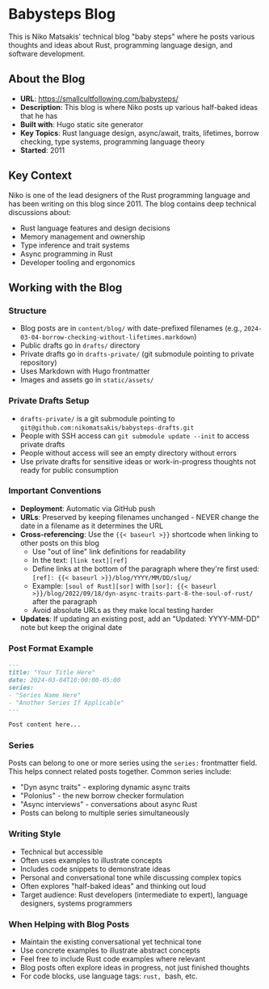 # Babysteps Blog

This is Niko Matsakis' technical blog "baby steps" where he posts various thoughts and ideas about Rust, programming language design, and software development.

## About the Blog

- **URL**: https://smallcultfollowing.com/babysteps/
- **Description**: This blog is where Niko posts up various half-baked ideas that he has
- **Built with**: Hugo static site generator
- **Key Topics**: Rust language design, async/await, traits, lifetimes, borrow checking, type systems, programming language theory
- **Started**: 2011

## Key Context

Niko is one of the lead designers of the Rust programming language and has been writing on this blog since 2011. The blog contains deep technical discussions about:
- Rust language features and design decisions
- Memory management and ownership
- Type inference and trait systems
- Async programming in Rust
- Developer tooling and ergonomics

## Working with the Blog

### Structure
- Blog posts are in `content/blog/` with date-prefixed filenames (e.g., `2024-03-04-borrow-checking-without-lifetimes.markdown`)
- Public drafts go in `drafts/` directory
- Private drafts go in `drafts-private/` (git submodule pointing to private repository)
- Uses Markdown with Hugo frontmatter
- Images and assets go in `static/assets/`

### Private Drafts Setup
- `drafts-private/` is a git submodule pointing to `git@github.com:nikomatsakis/babysteps-drafts.git`
- People with SSH access can `git submodule update --init` to access private drafts
- People without access will see an empty directory without errors
- Use private drafts for sensitive ideas or work-in-progress thoughts not ready for public consumption

### Important Conventions
- **Deployment**: Automatic via GitHub push
- **URLs**: Preserved by keeping filenames unchanged - NEVER change the date in a filename as it determines the URL
- **Cross-referencing**: Use the `{{< baseurl >}}` shortcode when linking to other posts on this blog
  - Use "out of line" link definitions for readability
  - In the text: `[link text][ref]`
  - Define links at the bottom of the paragraph where they're first used: `[ref]: {{< baseurl >}}/blog/YYYY/MM/DD/slug/`
  - Example: `[soul of Rust][sor]` with `[sor]: {{< baseurl >}}/blog/2022/09/18/dyn-async-traits-part-8-the-soul-of-rust/` after the paragraph
  - Avoid absolute URLs as they make local testing harder
- **Updates**: If updating an existing post, add an "Updated: YYYY-MM-DD" note but keep the original date

### Post Format Example
```markdown
---
title: "Your Title Here"
date: 2024-03-04T10:00:00-05:00
series:
- "Series Name Here"
- "Another Series If Applicable"
---

Post content here...
```

### Series
Posts can belong to one or more series using the `series:` frontmatter field. This helps connect related posts together. Common series include:
- "Dyn async traits" - exploring dynamic async traits
- "Polonius" - the new borrow checker formulation
- "Async interviews" - conversations about async Rust
- Posts can belong to multiple series simultaneously

### Writing Style
- Technical but accessible
- Often uses examples to illustrate concepts
- Includes code snippets to demonstrate ideas
- Personal and conversational tone while discussing complex topics
- Often explores "half-baked ideas" and thinking out loud
- Target audience: Rust developers (intermediate to expert), language designers, systems programmers

### When Helping with Blog Posts
- Maintain the existing conversational yet technical tone
- Use concrete examples to illustrate abstract concepts
- Feel free to include Rust code examples where relevant
- Blog posts often explore ideas in progress, not just finished thoughts
- For code blocks, use language tags: ```rust, ```bash, etc.